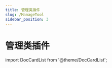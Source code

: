 ```yaml
---
title: 管理类插件
slug: /ManageTool
sidebar_position: 3
---
```


# 管理类插件

import DocCardList from '@theme/DocCardList';

<DocCardList />
